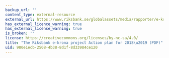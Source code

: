 ```yaml
---
backup_url: ''
content_type: external-resource
external_url: https://www.riksbank.se/globalassets/media/rapporter/e-krona/2017/handlingsplan_ekrona_171221_eng.pdf
has_external_licence_warning: true
has_external_license_warning: true
is_broken: ''
license: https://creativecommons.org/licenses/by-nc-sa/4.0/
title: "The Riksbank e-krona project Action plan for 2018\u2019 (PDF)"
uid: 980e1ecb-2508-4b38-8d1f-8d33984ce120
---
```

